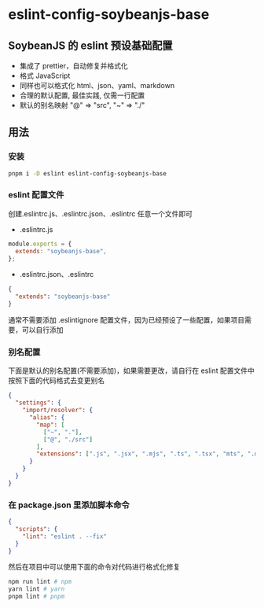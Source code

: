 # eslint-config-soybeanjs-base

## SoybeanJS 的 eslint 预设基础配置

- 集成了 prettier，自动修复并格式化
- 格式 JavaScript
- 同样也可以格式化 html、json、yaml、markdown
- 合理的默认配置, 最佳实践, 仅需一行配置
- 默认的别名映射 "@" => "src", "~" => "./"

## 用法

### 安装

```bash
pnpm i -D eslint eslint-config-soybeanjs-base
```

### eslint 配置文件

创建.eslintrc.js、.eslintrc.json、.eslintrc 任意一个文件即可

- .eslintrc.js

```js
module.exports = {
  extends: "soybeanjs-base",
};
```

- .eslintrc.json、.eslintrc

```json
{
  "extends": "soybeanjs-base"
}
```

通常不需要添加 .eslintignore 配置文件，因为已经预设了一些配置，如果项目需要，可以自行添加

### 别名配置

下面是默认的别名配置(不需要添加)，如果需要更改，请自行在 eslint 配置文件中按照下面的代码格式去变更别名

```json
{
  "settings": {
    "import/resolver": {
      "alias": {
        "map": [
          ["~", "."],
          ["@", "./src"]
        ],
        "extensions": [".js", ".jsx", ".mjs", ".ts", ".tsx", "mts", ".d.ts"]
      }
    }
  }
}
```

### 在 package.json 里添加脚本命令

```json
{
  "scripts": {
    "lint": "eslint . --fix"
  }
}
```

然后在项目中可以使用下面的命令对代码进行格式化修复

```bash
npm run lint # npm
yarn lint # yarn
pnpm lint # pnpm

```
